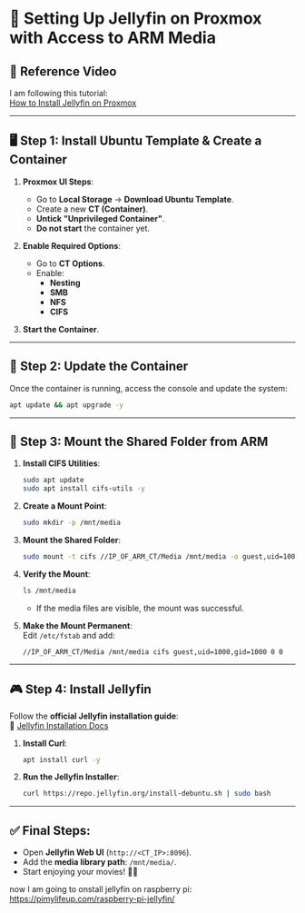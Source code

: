 # 📌 Setting Up Jellyfin on Proxmox with Access to ARM Media

## 🎥 Reference Video
I am following this tutorial:  
[How to Install Jellyfin on Proxmox](https://www.youtube.com/watch?v=FtvobJjptbs&t=7s)

---

## 🖥️ Step 1: Install Ubuntu Template & Create a Container

1. **Proxmox UI Steps**:
   - Go to **Local Storage** → **Download Ubuntu Template**.
   - Create a new **CT (Container)**.
   - **Untick "Unprivileged Container"**.
   - **Do not start** the container yet.

2. **Enable Required Options**:
   - Go to **CT Options**.
   - Enable:
     - **Nesting**
     - **SMB**
     - **NFS**
     - **CIFS**

3. **Start the Container**.

---

## 🛀 Step 2: Update the Container

Once the container is running, access the console and update the system:

```bash
apt update && apt upgrade -y
```

---

## 📁 Step 3: Mount the Shared Folder from ARM

1. **Install CIFS Utilities**:
   ```bash
   sudo apt update
   sudo apt install cifs-utils -y
   ```

2. **Create a Mount Point**:
   ```bash
   sudo mkdir -p /mnt/media
   ```

3. **Mount the Shared Folder**:
   ```bash
   sudo mount -t cifs //IP_OF_ARM_CT/Media /mnt/media -o guest,uid=1000,gid=1000
   ```

4. **Verify the Mount**:
   ```bash
   ls /mnt/media
   ```
   - If the media files are visible, the mount was successful.

5. **Make the Mount Permanent**:  
   Edit `/etc/fstab` and add:
   ```
   //IP_OF_ARM_CT/Media /mnt/media cifs guest,uid=1000,gid=1000 0 0
   ```

---

## 🎮 Step 4: Install Jellyfin

Follow the **official Jellyfin installation guide**:  
🔗 [Jellyfin Installation Docs](https://jellyfin.org/docs/general/installation/linux)

1. **Install Curl**:
   ```bash
   apt install curl -y
   ```

2. **Run the Jellyfin Installer**:
   ```bash
   curl https://repo.jellyfin.org/install-debuntu.sh | sudo bash
   ```

---

## ✅ Final Steps:
- Open **Jellyfin Web UI** (`http://<CT_IP>:8096`).
- Add the **media library path**: `/mnt/media/`.
- Start enjoying your movies! 🎥🍿


now I am going to onstall jellyfin on raspberry pi:
https://pimylifeup.com/raspberry-pi-jellyfin/





